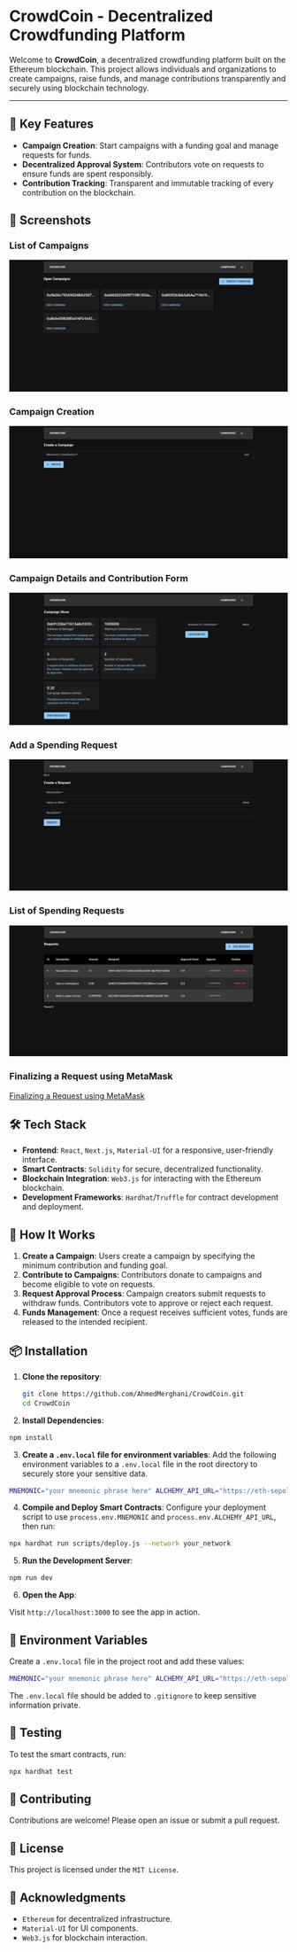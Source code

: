 # CrowdCoin - Decentralized Crowdfunding Platform

Welcome to **CrowdCoin**, a decentralized crowdfunding platform built on the Ethereum blockchain. This project allows individuals and organizations to create campaigns, raise funds, and manage contributions transparently and securely using blockchain technology.

---

## 🚀 Key Features

- **Campaign Creation**: Start campaigns with a funding goal and manage requests for funds.
- **Decentralized Approval System**: Contributors vote on requests to ensure funds are spent responsibly.
- **Contribution Tracking**: Transparent and immutable tracking of every contribution on the blockchain.

## 📸 Screenshots

### List of Campaigns

![List of Campaigns](./screenshots/campaigns.png)

### Campaign Creation

![Campaign Creation](./screenshots/campaignCreation.png)

### Campaign Details and Contribution Form

![Campaign Details and Contribution Form](./screenshots/campaign.png)

### Add a Spending Request

![Add a Spending Request](./screenshots/newRequest.png)

### List of Spending Requests

![List of Spending Requests](./screenshots/requests.png)

### Finalizing a Request using MetaMask

[Finalizing a Request using MetaMask](./screenshots/finalizeRequest.png)

## 🛠️ Tech Stack

- **Frontend**: `React`, `Next.js`, `Material-UI` for a responsive, user-friendly interface.
- **Smart Contracts**: `Solidity` for secure, decentralized functionality.
- **Blockchain Integration**: `Web3.js` for interacting with the Ethereum blockchain.
- **Development Frameworks**: `Hardhat`/`Truffle` for contract development and deployment.

## 📖 How It Works

1. **Create a Campaign**: Users create a campaign by specifying the minimum contribution and funding goal.
2. **Contribute to Campaigns**: Contributors donate to campaigns and become eligible to vote on requests.
3. **Request Approval Process**: Campaign creators submit requests to withdraw funds. Contributors vote to approve or reject each request.
4. **Funds Management**: Once a request receives sufficient votes, funds are released to the intended recipient.

## 📦 Installation

1. **Clone the repository**:

   ```bash
   git clone https://github.com/AhmedMerghani/CrowdCoin.git
   cd CrowdCoin
   ```

2. **Install Dependencies**:

```bash
npm install
```

3. **Create a `.env.local` file for environment variables**:
   Add the following environment variables to a `.env.local` file in the root directory to securely store your sensitive data.

```bash
MNEMONIC="your mnemonic phrase here" ALCHEMY_API_URL="https://eth-sepolia.g.alchemy.com/v2/your-alchemy-api-key"
```

4. **Compile and Deploy Smart Contracts**:
   Configure your deployment script to use `process.env.MNEMONIC` and `process.env.ALCHEMY_API_URL`, then run:

```bash
npx hardhat run scripts/deploy.js --network your_network
```

5. **Run the Development Server**:

```bash
npm run dev
```

6. **Open the App**:

Visit `http://localhost:3000` to see the app in action.

## 🔑 Environment Variables

Create a `.env.local` file in the project root and add these values:

```bash
MNEMONIC="your mnemonic phrase here" ALCHEMY_API_URL="https://eth-sepolia.g.alchemy.com/v2/your-alchemy-api-key"
```

The `.env.local` file should be added to `.gitignore` to keep sensitive information private.

## 🧪 Testing

To test the smart contracts, run:

```bash
npx hardhat test
```

## 🤝 Contributing

Contributions are welcome! Please open an issue or submit a pull request.

## 📜 License

This project is licensed under the `MIT License`.

## 🙏 Acknowledgments

- `Ethereum` for decentralized infrastructure.
- `Material-UI` for UI components.
- `Web3.js` for blockchain interaction.
